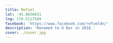 ```yaml
---
title: Refuel
lat: -45.8656651
lng: 170.5117589
facebook: 'https://www.facebook.com/refueldn/'
description: 'Renamed to U Bar in 2018.'
cover: ./cover.jpg
---
```

